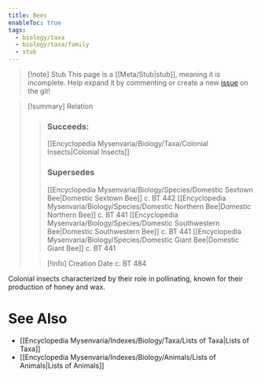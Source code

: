 ```yaml
---
title: Bees
enableToc: true
tags:
  - biology/taxa
  - biology/taxa/family
  - stub
---
```


> [!note] Stub
> This page is a [[Meta/Stub|stub]], meaning it is incomplete. Help expand it by commenting or create a new [issue](https://github.com/RagtimeGal/quartz--encyclopedia-mysenvaria/issues/new/choose) on the git!


> [!summary[](Meta/Stubs.md)] Relation
> > ### Succeeds:
> > [[Encyclopedia Mysenvaria/Biology/Taxa/Colonial Insects|Colonial Insects]]
> > ### Supersedes 
> > [[Encyclopedia Mysenvaria/Biology/Species/Domestic Sextown Bee|Domestic Sextown Bee]] c. BT 442
> > [[Encyclopedia Mysenvaria/Biology/Species/Domestic Northern Bee|Domestic Northern Bee]] c. BT 441
> > [[Encyclopedia Mysenvaria/Biology/Species/Domestic Southwestern Bee|Domestic Southwestern Bee]] c. BT 441
> > [[Encyclopedia Mysenvaria/Biology/Species/Domestic Giant Bee|Domestic Giant Bee]] c. BT 441
>
> > [!info] Creation Date
> > c. BT 484

Colonial insects characterized by their role in pollinating, known for their production of honey and wax.

# See Also
- [[Encyclopedia Mysenvaria/Indexes/Biology/Taxa/Lists of Taxa|Lists of Taxa]]
- [[Encyclopedia Mysenvaria/Indexes/Biology/Animals/Lists of Animals|Lists of Animals]]

